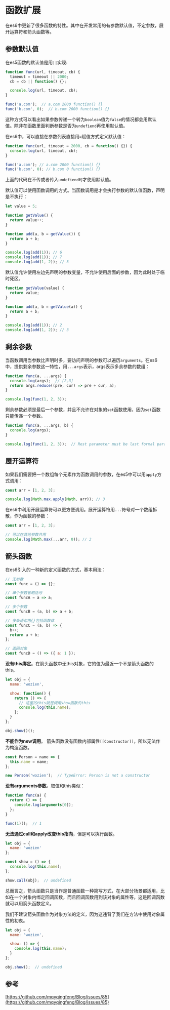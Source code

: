 # 函数扩展

在es6中更新了很多函数的特性。其中在开发常用的有参数默认值，不定参数，展开运算符和箭头函数等。

<!--more-->

## 参数默认值

在es5函数的默认值是用``||``实现:

```js
function func(url, timeout, cb) {
  timeout = timeout || 2000;
  cb = cb || function() {};

  console.log(url, timeout, cb);
}

func('a.com');  // a.com 2000 function() {}
func('b.com', 0);  // b.com 2000 function() {}
```

这种方式可以看出如果参数传递一个转为``boolean``值为``false``的情况都会用默认值。除非在函数里面判断参数是否为``undefiend``再使用默认值。

在es6中，可以直接在参数列表直接用``=``赋值方式定义默认值：

```js
function func(url, timeout = 2000, cb = function() {}) {
  console.log(url, timeout, cb);
}

func('a.com'); // a.com 2000 function() {}
func('b.com', 0); // b.com 0 function() {}
```

上面的代码在不传或者传入``undefiend时``才使用默认值。

默认值可以使用函数调用的方式。当函数调用是才会执行参数的默认值函数，声明是不执行：

```js
let value = 5;

function getValue() {
  return value++;
}

function add(a, b = getValue()) {
  return a + b;
}

console.log(add(1)); // 6
console.log(add(1)); // 7
console.log(add(1, 2)); // 3
```

默认值允许使用左边先声明的参数变量，不允许使用后面的参数，因为此时处于临时死区。

```js
function getValue(value) {
  return value;
}

function add(a, b = getValue(a)) {
  return a + b;
}

console.log(add(1)); // 2
console.log(add(1, 2)); // 3
```

## 剩余参数

当函数调用当参数比声明时多，要访问声明的参数可以遍历``arguments``。在es6中，提供剩余参数这一特性，用``...args``表示，args表示多余参数的数组：

```js
function func(a, ...args) {
  console.log(args);  // [2,3]
  return args.reduce((pre, cur) => pre + cur, a);
}

console.log(func(1, 2, 3));
```

剩余参数必须是最后一个参数，并且不允许在对象的``set``函数使用，因为``set``函数只能传递一个参数。

```js
function func(a, ...args, b) {
  console.log(args); 
}

console.log(func(1, 2, 3));  // Rest parameter must be last formal parameter
```

## 展开运算符

如果我们需要把一个数组每个元素作为函数调用的参数，在es5中可以用``apply``方式调用：

```js
const arr = [1, 2, 3];

console.log(Math.max.apply(Math, arr)); // 3
```

在es6中利用开展运算符可以更方便调用。展开运算符用``...``符号对一个数组拆散，作为函数的参数：

```js
const arr = [1, 2, 3];

// 可以在其他参数共用
console.log(Math.max(...arr, 0)); // 3
```

## 箭头函数

在es6引入的一种新的定义函数的方式，基本用法：

```js
// 无参数
const func = () => {};

// 单个参数省略括号
const funcA = a => a;

// 多个参数
const funcB = (a, b) => a + b;

// 多条语句用{}包括函数体
const funcC = (a, b) => {
  b++;
  return a + b;
};

// 返回对象
const funcD = () => ({ a: 1 });
```

**没有this绑定**。在箭头函数中无this对象，它的值为最近一个不是箭头函数的this。

```js
let obj = {
  name: 'wozien',

  show: function() {
    return () => {
      // 这里的this就是调用show函数的this
      console.log(this.name);
    };
  }
};

obj.show()();
```

**不能作为new调用**。 箭头函数没有函数内部属性``[[Constructor]]``，所以无法作为构造函数。

```js
const Person = name => {
  this.name = name;
};

new Person('wozien');  // TypeError: Person is not a constructor
```

**没有arguments参数**。取值和this类似：

```js
function func(a) {
  return () => {
    console.log(arguments[0]);
  };
}

func(1)();  // 1
```

**无法通过call和apply改变this指向**，但是可以执行函数。

```js
let obj = {
  name: 'wozien'
};

const show = () => {
  console.log(this.name);
};

show.call(obj);  // undefined
```

总而言之，箭头函数只是当作是普通函数一种简写方式，在大部分场景都适用，比如在一个对象内绑定回调函数，而且回调函数用到该对象的属性等，这是回调函数就可以用箭头函数定义。

我们不建议箭头函数作为对象方法的定义，因为这违背了我们在方法中使用对象属性的初衷。

```js
let obj = {
  name: 'wozien',

  show: () => {
    console.log(this.name);
  }
};

obj.show();  // undefined
```

## 参考

[https://github.com/mqyqingfeng/Blog/issues/85](https://github.com/mqyqingfeng/Blog/issues/85)